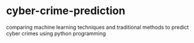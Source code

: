 # cyber-crime-prediction
comparing machine learning techniques and traditional methods to predict cyber crimes using python programming
